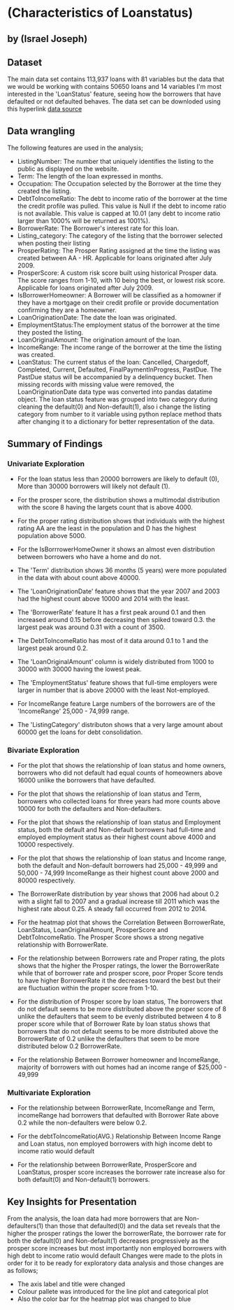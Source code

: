 # (Characteristics of Loanstatus)
## by (Israel Joseph)


## Dataset

The main data set contains 113,937 loans with 81 variables but the data that we would be working with contains 50650 loans and 14 variables 
    I'm most interested in the 'LoanStatus' feature, seeing how the borrowers that have defaulted or not defaulted behaves.
The data set can be downloded using this hyperlink [data source](https://www.google.com/url?q=https://s3.amazonaws.com/udacity-hosted-downloads/ud651/prosperLoanData.csv&sa=D&ust=1581581520570000)

## Data wrangling

The following features are used in the analysis;
* ListingNumber: The number that uniquely identifies the listing to the public as displayed on the website.	
* Term: The length of the loan expressed in months.
* Occupation: The Occupation selected by the Borrower at the time they created the listing.
* DebtToIncomeRatio: The debt to income ratio of the borrower at the time the credit profile was pulled. This value is Null if the debt to income ratio is not available. This value is capped at 10.01 (any debt to income ratio larger than 1000% will be returned as 1001%).
* BorrowerRate: The Borrower's interest rate for this loan.
* Listing_category: The category of the listing that the borrower selected when posting their listing
* ProsperRating: The Prosper Rating assigned at the time the listing was created between AA - HR.  Applicable for loans originated after July 2009.
* ProsperScore: A custom risk score built using historical Prosper data. The score ranges from 1-10, with 10 being the best, or lowest risk score. Applicable for loans originated after July 2009.
* IsBorrowerHomeowner: A Borrower will be classified as a homowner if they have a mortgage on their credit profile or provide documentation confirming they are a homeowner.
* LoanOriginationDate: The date the loan was originated.
* EmploymentStatus:The employment status of the borrower at the time they posted the listing.
* LoanOriginalAmount: The origination amount of the loan.
* IncomeRange: The income range of the borrower at the time the listing was created.
* LoanStatus: The current status of the loan: Cancelled,  Chargedoff, Completed, Current, Defaulted, FinalPaymentInProgress, PastDue. The PastDue status will be accompanied by a delinquency bucket.
    Then missing records with missing value were removed, the LoanOriginationDate data type was converted into pandas datatime object. The loan status feature was grouped into two category during cleaning the default(0) and Non-default(1), also i change the listing category from number to it variable using python replace method thats after changing it to a dictionary for better representation of the data.

## Summary of Findings

### Univariate Exploration

* For the loan status less than 20000 borrowers are likely to default (0), More than 30000 borrowers will likely not default (1).

* For the prosper score, the distribution shows a multimodal distribution with the score 8 having the largets count that is above 4000.

* For the proper rating distribution shows that individuals with the highest rating AA are the least in the population and D has the highest population above 5000.

* For the IsBorrrowerHomeOwner it shows an almost even distribution between borrowers who have a home and do not.

* The 'Term' distribution shows 36 months (5 years) were more populated in the data with about count above 40000.

* The 'LoanOriginationDate' feature shows that  the year 2007 and 2003 had the highest count above 10000 and 2014 with the least.

* The 'BorrowerRate' feature It has a first peak around 0.1 and then increased around 0.15 before decreasing then spiked toward 0.3. the largest peak was around 0.31 with a count of 3500.

* The DebtToIncomeRatio has most of it data around 0.1 to 1 and the largest peak around 0.2.

* The 'LoanOriginalAmount' column is widely distributed from 1000 to 30000 with 30000 having the lowest peak.

* The 'EmploymentStatus' feature shows that full-time employers were larger in number that is above 20000 with the least Not-employed.

* For IncomeRange feature Large numbers of the borrowers are of the 'IncomeRange' 25,000 - 74,999 range.

* The 'ListingCategory' distributon shows that a very large amount about 60000 get the loans for debt consolidation.

### Bivariate Exploration

* For the plot that shows the relationship of loan status and home owners, borrowers who did not default had equal counts of homeowners above 16000 unlike the borrowers that have defaulted.

* For the plot that shows the relationship of loan status and Term, borrowers who collected loans for three years had more counts above 10000 for both the defaulters and Non-defaulters.

* For the plot that shows the relationship of loan status and Employment status, both the default and Non-default borrowers had full-time and employed employment status as their highest count above 4000 and 10000 respectively.  

* For the plot that shows the relationship of loan status and Income range, both the default and Non-default borrowers had 25,000 - 49,999 and 50,000 - 74,999 IncomeRange as their highest count above 2000 and 80000 respectively.

* The BorrowerRate distribution by year shows that 2006 had about 0.2 with a slight fall to 2007 and a gradual increase till 2011 which was the highest rate about 0.25. A steady fall occurred from 2012 to 2014.

* For the heatmap plot that shows the Correlation Between BorrowerRate, LoanStatus, LoanOriginalAmount, ProsperScore and DebtToIncomeRatio. The Prosper Score shows a strong negative relationship with BorrowerRate.

* For the relationship between Borrowers rate and Proper rating, the plots shows that the higher the Prosper ratings, the lower the BorrowerRate while that of borrower rate and prosper score, poor Proper Score tends to have higher BorrowerRate it the decreases toward the best but their are fluctuation within the proper score from 1-10.

* For the distribution of Prosper score by loan status, The borrowers that do not default seems to be more distributed above the proper score of 8 unlike the defaulters that seem to be evenly distributed between 4 to 8 proper score while that of Borrower Rate by loan status shows that borrowers that do not default seems to be more distributed above the BorrowerRate of 0.2 unlike the defaulters that seem to be more distributed below 0.2 BorrowerRate.

* For the relationship Between Borrower homeowner and IncomeRange, majority of borrowers with out homes had an income range of $25,000 - 49,999

### Multivariate Exploration

* For the relationship between BorrowerRate, IncomeRange and Term, incomeRange had borrowers that defaulted with Borrower Rate above 0.2 while the non-defaulters were below 0.2.

* For the debtToIncomeRatio(AVG.) Relationship Between Income Range and Loan status, non employed borrowers with high income debt to income ratio would default

* For the relationship between BorrowerRate, ProsperScore and LoanStatus, prosper score increases the borrower rate increase also for both default(0) and Non-default(1) borrowers.


## Key Insights for Presentation

From the analysis, the loan data had more borrowers that are Non-defaulters(1) than those that defaulted(0) and the data set reveals that the higher the prosper ratings the lower the borrowerRate, the borrower rate for both the default(0) and Non-default(1) decreases progressively as the prosper score increases but most importantly non employed borrowers with high debt to income ratio would default
Changes were made to the plots in order for it to be ready for exploratory data analysis and those changes are as follows;
* The axis label and title were changed 
* Colour pallete was introduced for the line plot and categorical plot
* Also the color bar for the heatmap plot was changed to blue